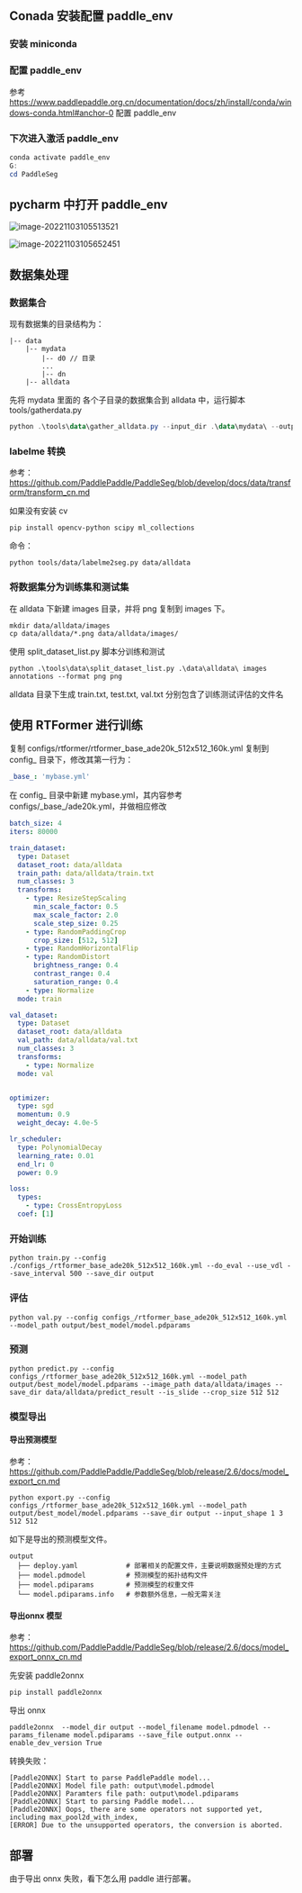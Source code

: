 ## Conada 安装配置 paddle_env

### 安装 miniconda



### 配置 paddle_env

参考 https://www.paddlepaddle.org.cn/documentation/docs/zh/install/conda/windows-conda.html#anchor-0 配置 paddle_env



### 下次进入激活 paddle_env

```powershell
conda activate paddle_env
G:
cd PaddleSeg
```



## pycharm 中打开 paddle_env

![image-20221103105513521](docs/images/image-20221103105513521.png)

![image-20221103105652451](docs/images/image-20221103105652451.png)

## 数据集处理

### 数据集合

现有数据集的目录结构为：

```
|-- data
	|-- mydata
		|-- d0 // 目录
		...
		|-- dn
	|-- alldata
```

先将 mydata 里面的 各个子目录的数据集合到 alldata 中，运行脚本 tools/gatherdata.py

```powershell
python .\tools\data\gather_alldata.py --input_dir .\data\mydata\ --output_dir .\data\alldata
```



### labelme 转换

参考：https://github.com/PaddlePaddle/PaddleSeg/blob/develop/docs/data/transform/transform_cn.md

如果没有安装 cv

```
pip install opencv-python scipy ml_collections
```

命令：

```
python tools/data/labelme2seg.py data/alldata
```



### 将数据集分为训练集和测试集

在 alldata 下新建 images 目录，并将 png 复制到 images 下。

```
mkdir data/alldata/images
cp data/alldata/*.png data/alldata/images/
```

使用 split_dataset_list.py 脚本分训练和测试

```
python .\tools\data\split_dataset_list.py .\data\alldata\ images annotations --format png png
```

alldata 目录下生成 train.txt, test.txt, val.txt 分别包含了训练测试评估的文件名

## 使用 RTFormer 进行训练

复制 configs/rtformer/rtformer_base_ade20k_512x512_160k.yml 复制到 config_ 目录下，修改其第一行为：

```yaml
_base_: 'mybase.yml'
```

在 config_ 目录中新建 mybase.yml，其内容参考 configs/\_base\_/ade20k.yml，并做相应修改

```yaml
batch_size: 4
iters: 80000

train_dataset:
  type: Dataset
  dataset_root: data/alldata
  train_path: data/alldata/train.txt
  num_classes: 3
  transforms:
    - type: ResizeStepScaling
      min_scale_factor: 0.5
      max_scale_factor: 2.0
      scale_step_size: 0.25
    - type: RandomPaddingCrop
      crop_size: [512, 512]
    - type: RandomHorizontalFlip
    - type: RandomDistort
      brightness_range: 0.4
      contrast_range: 0.4
      saturation_range: 0.4
    - type: Normalize
  mode: train

val_dataset:
  type: Dataset
  dataset_root: data/alldata
  val_path: data/alldata/val.txt
  num_classes: 3
  transforms:
    - type: Normalize
  mode: val


optimizer:
  type: sgd
  momentum: 0.9
  weight_decay: 4.0e-5

lr_scheduler:
  type: PolynomialDecay
  learning_rate: 0.01
  end_lr: 0
  power: 0.9

loss:
  types:
    - type: CrossEntropyLoss
  coef: [1]

```



### 开始训练

```
python train.py --config ./configs_/rtformer_base_ade20k_512x512_160k.yml --do_eval --use_vdl --save_interval 500 --save_dir output
```



### 评估

```
python val.py --config configs_/rtformer_base_ade20k_512x512_160k.yml --model_path output/best_model/model.pdparams
```



### 预测

```
python predict.py --config configs_/rtformer_base_ade20k_512x512_160k.yml --model_path output/best_model/model.pdparams --image_path data/alldata/images --save_dir data/alldata/predict_result --is_slide --crop_size 512 512
```

### 模型导出

#### 导出预测模型

参考：https://github.com/PaddlePaddle/PaddleSeg/blob/release/2.6/docs/model_export_cn.md

```
python export.py --config configs_/rtformer_base_ade20k_512x512_160k.yml --model_path output/best_model/model.pdparams --save_dir output --input_shape 1 3 512 512
```

如下是导出的预测模型文件。

```
output
  ├── deploy.yaml            # 部署相关的配置文件，主要说明数据预处理的方式
  ├── model.pdmodel          # 预测模型的拓扑结构文件
  ├── model.pdiparams        # 预测模型的权重文件
  └── model.pdiparams.info   # 参数额外信息，一般无需关注
```

#### 导出onnx 模型

参考：https://github.com/PaddlePaddle/PaddleSeg/blob/release/2.6/docs/model_export_onnx_cn.md

先安装 paddle2onnx

```
pip install paddle2onnx
```

导出 onnx

```
paddle2onnx  --model_dir output --model_filename model.pdmodel --params_filename model.pdiparams --save_file output.onnx --enable_dev_version True
```

转换失败：

```
[Paddle2ONNX] Start to parse PaddlePaddle model...
[Paddle2ONNX] Model file path: output\model.pdmodel
[Paddle2ONNX] Paramters file path: output\model.pdiparams
[Paddle2ONNX] Start to parsing Paddle model...
[Paddle2ONNX] Oops, there are some operators not supported yet, including max_pool2d_with_index,
[ERROR] Due to the unsupported operators, the conversion is aborted.
```

## 部署

由于导出 onnx 失败，看下怎么用 paddle 进行部署。

